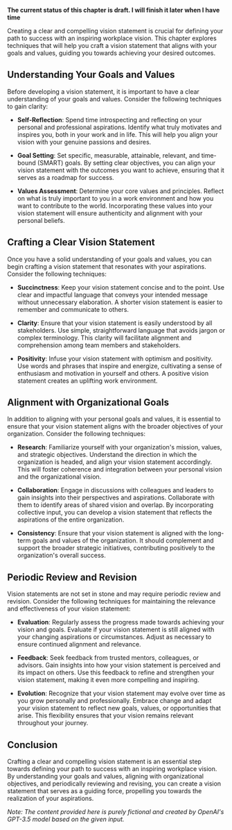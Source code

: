 **The current status of this chapter is draft. I will finish it later when I have time**

Creating a clear and compelling vision statement is crucial for defining your path to success with an inspiring workplace vision. This chapter explores techniques that will help you craft a vision statement that aligns with your goals and values, guiding you towards achieving your desired outcomes.

**Understanding Your Goals and Values**
---------------------------------------

Before developing a vision statement, it is important to have a clear understanding of your goals and values. Consider the following techniques to gain clarity:

* **Self-Reflection**: Spend time introspecting and reflecting on your personal and professional aspirations. Identify what truly motivates and inspires you, both in your work and in life. This will help you align your vision with your genuine passions and desires.

* **Goal Setting**: Set specific, measurable, attainable, relevant, and time-bound (SMART) goals. By setting clear objectives, you can align your vision statement with the outcomes you want to achieve, ensuring that it serves as a roadmap for success.

* **Values Assessment**: Determine your core values and principles. Reflect on what is truly important to you in a work environment and how you want to contribute to the world. Incorporating these values into your vision statement will ensure authenticity and alignment with your personal beliefs.

**Crafting a Clear Vision Statement**
-------------------------------------

Once you have a solid understanding of your goals and values, you can begin crafting a vision statement that resonates with your aspirations. Consider the following techniques:

* **Succinctness**: Keep your vision statement concise and to the point. Use clear and impactful language that conveys your intended message without unnecessary elaboration. A shorter vision statement is easier to remember and communicate to others.

* **Clarity**: Ensure that your vision statement is easily understood by all stakeholders. Use simple, straightforward language that avoids jargon or complex terminology. This clarity will facilitate alignment and comprehension among team members and stakeholders.

* **Positivity**: Infuse your vision statement with optimism and positivity. Use words and phrases that inspire and energize, cultivating a sense of enthusiasm and motivation in yourself and others. A positive vision statement creates an uplifting work environment.

**Alignment with Organizational Goals**
---------------------------------------

In addition to aligning with your personal goals and values, it is essential to ensure that your vision statement aligns with the broader objectives of your organization. Consider the following techniques:

* **Research**: Familiarize yourself with your organization's mission, values, and strategic objectives. Understand the direction in which the organization is headed, and align your vision statement accordingly. This will foster coherence and integration between your personal vision and the organizational vision.

* **Collaboration**: Engage in discussions with colleagues and leaders to gain insights into their perspectives and aspirations. Collaborate with them to identify areas of shared vision and overlap. By incorporating collective input, you can develop a vision statement that reflects the aspirations of the entire organization.

* **Consistency**: Ensure that your vision statement is aligned with the long-term goals and values of the organization. It should complement and support the broader strategic initiatives, contributing positively to the organization's overall success.

**Periodic Review and Revision**
--------------------------------

Vision statements are not set in stone and may require periodic review and revision. Consider the following techniques for maintaining the relevance and effectiveness of your vision statement:

* **Evaluation**: Regularly assess the progress made towards achieving your vision and goals. Evaluate if your vision statement is still aligned with your changing aspirations or circumstances. Adjust as necessary to ensure continued alignment and relevance.

* **Feedback**: Seek feedback from trusted mentors, colleagues, or advisors. Gain insights into how your vision statement is perceived and its impact on others. Use this feedback to refine and strengthen your vision statement, making it even more compelling and inspiring.

* **Evolution**: Recognize that your vision statement may evolve over time as you grow personally and professionally. Embrace change and adapt your vision statement to reflect new goals, values, or opportunities that arise. This flexibility ensures that your vision remains relevant throughout your journey.

**Conclusion**
--------------

Crafting a clear and compelling vision statement is an essential step towards defining your path to success with an inspiring workplace vision. By understanding your goals and values, aligning with organizational objectives, and periodically reviewing and revising, you can create a vision statement that serves as a guiding force, propelling you towards the realization of your aspirations.

*Note: The content provided here is purely fictional and created by OpenAI's GPT-3.5 model based on the given input.*
